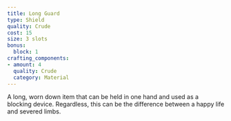 ```yaml
---
title: Long Guard
type: Shield
quality: Crude
cost: 15
size: 3 slots
bonus:
  block: 1
crafting_components: 
- amount: 4
  quality: Crude
  category: Material
---
```

A long, worn down item that can be held in one hand and used as a blocking device. Regardless, this can be the difference between a happy life and severed limbs.